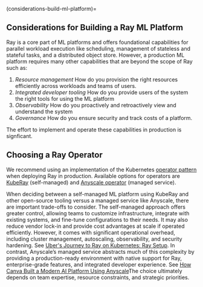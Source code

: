 (considerations-build-ml-platform)=

## Considerations for Building a Ray ML Platform

Ray is a core part of ML platforms and offers foundational capabilities for parallel workload execution like scheduling, management of stateless and stateful tasks, and a distributed object store. However, a production ML platform requires many other capabilities that are beyond the scope of Ray such as:

1. *Resource management* How do you provision the right resources efficiently across workloads and teams of users.
1. *Integrated developer tooling* How do you provide users of the system the right tools for using the ML platform
1. *Observability* How do you proactively and retroactively view and understand the system
1. *Governance* How do you ensure security and track costs of a platform.

The effort to implement and operate these capabilities in production is signficant.

## Choosing a Ray Operator 

We recommend using an implementation of the Kubernetes [operator pattern](https://kubernetes.io/docs/concepts/extend-kubernetes/operator/) when deploying Ray in production. Available options for operators are [KubeRay](https://github.com/ray-project/kuberay) (self-managed) and [Anyscale operator](https://docs.anyscale.com/administration/cloud-deployment/kubernetes/) (managed service).


When deciding between a self-managed ML platform using KubeRay and other open-source tooling versus a managed service like Anyscale, there are important trade-offs to consider. The self-managed approach offers greater control, allowing teams to customize infrastructure, integrate with existing systems, and fine-tune configurations to their needs. It may also reduce vendor lock-in and provide cost advantages at scale if operated efficiently. However, it comes with significant operational overhead, including cluster management, autoscaling, observability, and security hardening. See [Uber's Journey to Ray on Kubernetes: Ray Setup](https://www.uber.com/blog/ubers-journey-to-ray-on-kubernetes-ray-setup/). In contrast, Anyscale’s managed service abstracts much of this complexity by providing a production-ready environment with native support for Ray, enterprise-grade features, and integrated developer experience. See [How Canva Built a Modern AI Platform Using Anyscale](https://www.anyscale.com/resources/case-study/how-canva-built-a-modern-ai-platform-using-anyscale)The choice ultimately depends on team expertise, resource constraints, and strategic priorities.
